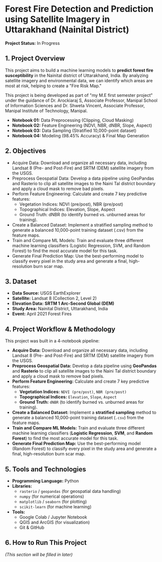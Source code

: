 # Forest Fire Detection and Prediction using Satellite Imagery in Uttarakhand (Nainital District)

**Project Status:** In Progress 

## 1. Project Overview

This project aims to build a machine learning models to **predict forest fire susceptibility** in the Nainital district of Uttarakhand, India. By analyzing satellite imagery and environmental data, we can identify which areas are most at risk, helping to create a "Fire Risk Map."

This project is being developed as part of "my M.E first semester project" under the guidance of Dr. Arockiaraj S, Associate Professor, Manipal School of Information Sciences and Dr. Shweta Vincent, Associate Professor, Manipal Institute of Technology, Manipal.

* **Notebook 01:** Data Preprocessing (Clipping, Cloud Masking)
* **Notebook 02:** Feature Engineering (NDVI, NBR, dNBR, Slope, Aspect)
* **Notebook 03:** Data Sampling (Stratified 10,000-point dataset)
* **Notebook 04:** Modeling (98.45% Accuracy) & Final Map Generation

## 2. Objectives

* Acquire Data: Download and organize all necessary data, including Landsat 8 (Pre- and Post-Fire) and SRTM (DEM) satellite imagery from the USGS.
* Preprocess Geospatial Data: Develop a data pipeline using GeoPandas and Rasterio to clip all satellite images to the Naini Tal district boundary and apply a cloud mask to remove bad pixels.
* Perform Feature Engineering: Calculate and create 7 key predictive features:
   * Vegetation Indices: NDVI (pre/post), NBR (pre/post)
   * Topographical Indices: Elevation, Slope, Aspect
   * Ground Truth: dNBR (to identify burned vs. unburned areas for training).
* Create a Balanced Dataset: Implement a stratified sampling method to generate a balanced 10,000-point training dataset (.csv) from the feature maps.
* Train and Compare ML Models: Train and evaluate three different machine learning classifiers (Logistic Regression, SVM, and Random Forest) to find the most accurate model for this task.
* Generate Final Prediction Map: Use the best-performing model to classify every pixel in the study area and generate a final, high-resolution burn scar map.

## 3. Dataset

* **Data Source:** USGS EarthExplorer
* **Satellite:** Landsat 8 (Collection 2, Level 2)
* **Elevation Data:** **SRTM 1 Arc-Second Global (DEM)**
* **Study Area:** Nainital District, Uttarakhand, India
* **Event:** April 2021 Forest Fires

## 4. Project Workflow & Methodology

This project was built in a 4-notebook pipeline:

* **Acquire Data:** Download and organize all necessary data, including Landsat 8 (Pre- and Post-Fire) and SRTM (DEM) satellite imagery from the USGS.
* **Preprocess Geospatial Data:** Develop a data pipeline using **GeoPandas** and **Rasterio** to clip all satellite images to the Naini Tal district boundary and apply a cloud mask to remove bad pixels.
* **Perform Feature Engineering:** Calculate and create 7 key predictive features:
    * **Vegetation Indices:** `NDVI (pre/post)`, `NBR (pre/post)`
    * **Topographical Indices:** `Elevation`, `Slope`, `Aspect`
    * **Ground Truth:** `dNBR` (to identify burned vs. unburned areas for training).
* **Create a Balanced Dataset:** Implement a **stratified sampling** method to generate a balanced 10,000-point training dataset (`.csv`) from the feature maps.
* **Train and Compare ML Models:** Train and evaluate three different machine learning classifiers (**Logistic Regression**, **SVM**, and **Random Forest**) to find the most accurate model for this task.
* **Generate Final Prediction Map:** Use the best-performing model (Random Forest) to classify every pixel in the study area and generate a final, high-resolution burn scar map.

## 5. Tools and Technologies

* **Programming Language:** Python
* **Libraries:**
    * `rasterio` / `geopandas` (for geospatial data handling)
    * `numpy` (for numerical operations)
    * `matplotlib` / `seaborn` (for plotting)
    * `scikit-learn` (for machine learning)
* **Tools:**
    * Google Colab / Jupyter Notebook
    * QGIS and ArcGIS (for visualization)
    * Git & GitHub

## 6. How to Run This Project

*(This section will be filled in later)*

